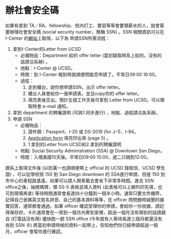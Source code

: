 # 辦社會安全碼

如果有拿到 TA／RA、fellowship、校內打工、實習等等會要領薪水的人，就會需要辦理社會安全碼  (social security number，簡稱 SSN) 。SSN 相關資訊可以在 I-Center 的[網站](https://ispo.ucsd.edu/current-students/working-in-usa/social-security.html)上取得，以下為 申請SSN所需流程：

1. 拿到I-Center的Letter from UCSD
   * 必備物品：Department 給的 offer letter  (當初錄取時系上給的。沒有的話請洽系辦) 。
   * 地點：I-Center @ UCSD。
   * 時間：到 I-Center 報到時就順便問能否申請了。平常日09:00 16:00。
   * 過程：
     1. 走到櫃台，說你想申請SSN，出示 offer letter。
     2. 櫃台人員會給你一張申請表，並且copy你的 offer letter。
     3. 填完表後交出。預計五個工作天後可拿到 Letter from UCSD。可以領取時會 e-mail 通知。
2. 拿到 department 的聘僱證明 (可與1.同步進行) ，地點、過程請洽各系辦。
3. 申請 SSN
   * 必備物品：
     1. 證件類：Passport、I-20 或 DS-2019 (for J-1)、I-94。
     2. [Application form](http://www.ssa.gov/forms/ss-5.pdf) 填完印出來  (page 5) 。
     3. 1.拿到的Letter from UCSD和2.拿到的聘僱證明
   * 地點: Social Security Administration (SSA) @ Downtown San Diego。
   * 時間：入境美國10天後。平常日09:00 15:00，週二只開到12:00。

跟系上取得文件後 (以防萬一也請順便帶上 official 的 UCSD 錄取信、UCSD 學生證) ，可以從學校搭 150 到 San Diego downtown 的 SSA進行申請，但是 150 到市中心的車程路遙遙，如果可以請人開車載去會省下非常多時間。進去 SSN office之後，抽號碼牌，領 SS-5 表格並填入資料 (此表格可以上網列印先填，也可到現場再拿) 等待時間通常會長達四十分鐘到一個半小時。通常只要文件備齊，記得自己爸媽英文姓名拼音、自己的基本資料等等，在 officer 問問題時誠懇的據實回答，通常都會通過。如果 officer 確認受理你的申請，會給你一份收據，請記得保存好。卡片通常會在一周到一個月內寄到家裡，超過一個月沒有領到的話請親自 (打電話沒有用) 儘快跑一趟 SSN office  (今年就有人等待長達三個月都還沒有收到 SSN 卡) 將當初申請時候的資料一起帶上，告知他們你已經申請超過一個月，officer 會幫你進行確認。

